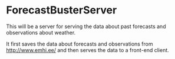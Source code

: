 ForecastBusterServer
====================

This will be a server for serving the data about past forecasts and observations about weather.

It first saves the data about forecasts and observations from http://www.emhi.ee/ and then serves the data to a front-end client.